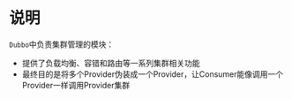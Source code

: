 # 说明

`Dubbo`中负责集群管理的模块：

* 提供了负载均衡、容错和路由等一系列集群相关功能
* 最终目的是将多个Provider伪装成一个Provider，让Consumer能像调用一个Provider一样调用Provider集群
